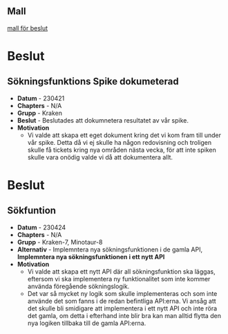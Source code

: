 ## Mall
[mall för beslut](../../Mallar/beslut.md)


# Beslut
## Sökningsfunktions Spike dokumeterad

- **Datum** - 230421
- **Chapters** - N/A
- **Grupp** -  Kraken
- **Beslut** - Beslutades att dokumnetera resultatet av vår spike.
- **Motivation**
  - Vi valde att skapa ett eget dokument kring det vi kom fram till under vår spike. Detta då vi ej skulle ha någon redovisning och troligen skulle få tickets kring nya områden nästa vecka, för att inte spiken skulle vara onödig valde vi då att dokumentera allt. 

# Beslut
## Sökfuntion 
- **Datum** - 230424
- **Chapters** - N/A
- **Grupp** - Kraken-7, Minotaur-8
- **Alternativ** - Implemntera nya sökningsfunktionen i de gamla API, **Implemntera nya sökningsfunktionen i ett nytt API**
- **Motivation**
  - Vi valde att skapa ett nytt API där all sökningsfunktion ska läggas, eftersom vi ska implementera ny funktionalitet som inte kommer använda föregående sökningslogik.
  - Det var så mycket ny logik som skulle implementeras och som inte använde det som fanns i de redan befintliga API:erna. Vi ansåg att det skulle bli smidigare att implementera i ett nytt API och inte röra det gamla, om detta i efterhand inte blir bra kan man alltid flytta den nya logiken tillbaka till de gamla API:erna.
